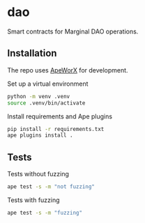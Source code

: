 # dao

Smart contracts for Marginal DAO operations.

## Installation

The repo uses [ApeWorX](https://github.com/apeworx/ape) for development.

Set up a virtual environment

```sh
python -m venv .venv
source .venv/bin/activate
```

Install requirements and Ape plugins

```sh
pip install -r requirements.txt
ape plugins install .
```

## Tests

Tests without fuzzing

```sh
ape test -s -m "not fuzzing"
```

Tests with fuzzing

```sh
ape test -s -m "fuzzing"
```
